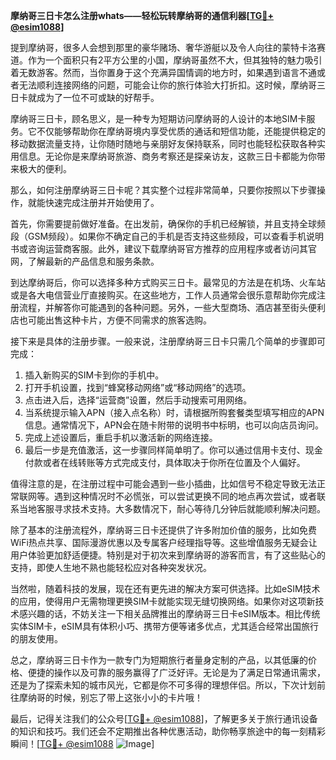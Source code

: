 **摩纳哥三日卡怎么注册whats——轻松玩转摩纳哥的通信利器[[TG💪+ @esim1088](https://t.me/s/esim1088)]**

提到摩纳哥，很多人会想到那里的豪华赌场、奢华游艇以及令人向往的蒙特卡洛赛道。作为一个面积只有2平方公里的小国，摩纳哥虽然不大，但其独特的魅力吸引着无数游客。然而，当你置身于这个充满异国情调的地方时，如果遇到语言不通或者无法顺利连接网络的问题，可能会让你的旅行体验大打折扣。这时候，摩纳哥三日卡就成为了一位不可或缺的好帮手。

摩纳哥三日卡，顾名思义，是一种专为短期访问摩纳哥的人设计的本地SIM卡服务。它不仅能够帮助你在摩纳哥境内享受优质的通话和短信功能，还能提供稳定的移动数据流量支持，让你随时随地与亲朋好友保持联系，同时也能轻松获取各种实用信息。无论你是来摩纳哥旅游、商务考察还是探亲访友，这款三日卡都能为你带来极大的便利。

那么，如何注册摩纳哥三日卡呢？其实整个过程非常简单，只要你按照以下步骤操作，就能快速完成注册并开始使用了。

首先，你需要提前做好准备。在出发前，确保你的手机已经解锁，并且支持全球频段（GSM频段）。如果你不确定自己的手机是否支持这些频段，可以查看手机说明书或咨询运营商客服。此外，建议下载摩纳哥官方推荐的应用程序或者访问其官网，了解最新的产品信息和服务条款。

到达摩纳哥后，你可以选择多种方式购买三日卡。最常见的方法是在机场、火车站或是各大电信营业厅直接购买。在这些地方，工作人员通常会很乐意帮助你完成注册流程，并解答你可能遇到的各种问题。另外，一些大型商场、酒店甚至街头便利店也可能出售这种卡片，方便不同需求的旅客选购。

接下来是具体的注册步骤。一般来说，注册摩纳哥三日卡只需几个简单的步骤即可完成：

1. 插入新购买的SIM卡到你的手机中。
2. 打开手机设置，找到“蜂窝移动网络”或“移动网络”的选项。
3. 点击进入后，选择“运营商”设置，然后手动搜索可用网络。
4. 当系统提示输入APN（接入点名称）时，请根据所购套餐类型填写相应的APN信息。通常情况下，APN会在随卡附带的说明书中标明，也可以向店员询问。
5. 完成上述设置后，重启手机以激活新的网络连接。
6. 最后一步是充值激活，这一步骤同样简单明了。你可以通过信用卡支付、现金付款或者在线转账等方式完成支付，具体取决于你所在位置及个人偏好。

值得注意的是，在注册过程中可能会遇到一些小插曲，比如信号不稳定导致无法正常联网等。遇到这种情况时不必慌张，可以尝试更换不同的地点再次尝试，或者联系当地客服寻求技术支持。大多数情况下，耐心等待几分钟后就能顺利解决问题。

除了基本的注册流程外，摩纳哥三日卡还提供了许多附加价值的服务，比如免费WiFi热点共享、国际漫游优惠以及专属客户经理指导等。这些增值服务无疑会让用户体验更加舒适便捷。特别是对于初次来到摩纳哥的游客而言，有了这些贴心的支持，即使人生地不熟也能轻松应对各种突发状况。

当然啦，随着科技的发展，现在还有更先进的解决方案可供选择。比如eSIM技术的应用，使得用户无需物理更换SIM卡就能实现无缝切换网络。如果你对这项新技术感兴趣的话，不妨关注一下相关品牌推出的摩纳哥三日卡eSIM版本。相比传统实体SIM卡，eSIM具有体积小巧、携带方便等诸多优点，尤其适合经常出国旅行的朋友使用。

总之，摩纳哥三日卡作为一款专门为短期旅行者量身定制的产品，以其低廉的价格、便捷的操作以及可靠的服务赢得了广泛好评。无论是为了满足日常通讯需求，还是为了探索未知的城市风光，它都是你不可多得的理想伴侣。所以，下次计划前往摩纳哥的时候，别忘了带上这张小小的卡片哦！

最后，记得关注我们的公众号[[TG💪+ @esim1088](https://t.me/s/esim1088)]，了解更多关于旅行通讯设备的知识和技巧。我们还会不定期推出各种优惠活动，助你畅享旅途中的每一刻精彩瞬间！[[TG💪+ @esim1088](https://t.me/s/esim1088) ![Image](https://i.postimg.cc/4NQfJmqS/Snipaste-2025-05-13-00-14-12.png)]